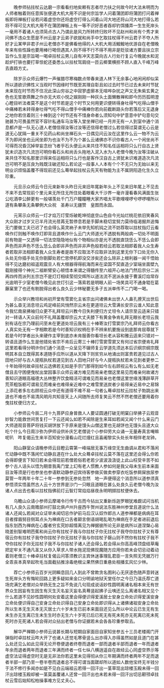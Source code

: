 <!-- { "loadSidebar": true } -->
　　晚参师拈拄杖云达磨一宗看看扫地矣赖有志者尽力扶之何故今时大法未明而为人师者触着则任意挥张便道大机大用不识是何宗旨学人问着蒲团即将蒲团打问着禅板即将禅板打设若问着虚空你还将虚空打得么问着山河大地还将山河大地打得么若将不得可见大机大用不在蒲团禅板上有一等不识好恶者吞却钓饵播弄一生生死岸头一毫用不着诸人也须简点古人乃谓此是风力所转终归败坏不见赵州和尚有个秀才来问佛不违众生愿是不州云是才云弟子欲就和尚手中乞取拄杖得不州云君子不夺人所好才云某甲非君子州云老僧亦不是佛看他得的人大机大用活鱍鱍地优游自在老僧晚年来有些性躁也要用棒行喝但遇其人则不得不行不得不用非是贬驳诸方要且扶立宗旨作么生是宗旨喝一喝卓拄杖云男儿自有冲天志莫向古人行处行复云今晚就水和泥趁炉打铁也要打草惊蛇还委悉么以拄杖驾肩绕一匝云楖栗横担不顾人直入千峰万峰去直趋方丈。

　　除岁示众师云爆竹一声催腊尽寒梅数点带春来道人林下无余事心地闲闲却似呆所以道欲识佛性义当观时节因缘时节既至其理自彰且如过去时节已过去未来时节犹未来现在时节而不住况此深山穷谷之中寂寥虚廓本无喧哗杂扰之声又无朱紫玄黄之色也无笙歌燕舞之作亦无大欢小悦之娱刚刚一种灰头土面懒散禅和即今历历孤明澄心瞪目听法者莫不是这个时节若是这个时节又何用更识便转得身吐得气吃得山僧手中痛棒若未转得身吐得气吃不得山僧手中痛棒你若向前截断路头你若落后又无退身之地你若住着则三十棒到这个时节还有不惜身命者么须知句中铲意意中铲句意句交驰甚为可畏虽然官不容针私通车马汝等入堂坐禅已经一月并无有一人到室中通个消息都卢是一队无心道人老僧信得汝等过汝等还信得老僧过么若信得过莫谓无心云是道无心犹隔一重关不见药山和尚坐禅石头一日偶见问云汝在这里作么云一物不为云不为即闲坐也云闲坐即为也汝不为不为个甚么云诸佛亦不识你看古人一个闲坐尚不可得而况昏沉掉举妄念纷飞者乎石头便云从来共住不知名任运相将只么行自古上贤犹未识造次凡流岂可明你看石头和尚舌头拖地入泥入水为人老僧今晚为汝等注破从来共住不知名那里识得来任运相将只么行也是客作汉自古上贤犹未识难道造次凡流岂可明不是压良为贱既注破还知么若论这一段事人人本有个个不无只为无始以来无明业识烦恼盖覆不得现前还见么蓦举起拄杖云先天有物能为主不属阴阳造化生久立珍重。

　　元旦示众师云今日元来新年头昨日元来旧年尾新年头上不见来旧年尾上不见去不来不去常现前个里元来无所住无所住处着眼看大千沙界一毫许漫看春风满面生张公吃酒李公醉更有一般堪羡处千门万户瞳瞳睡大家齐唱太平歌哩哩啰兮啰啰哩所以道有条攀条无条攀例大众祝　圣寿以无疆赞　皇图而永固。

　　元宵示众师云一灯才焰万灯莹烁破乾坤彻底空山色自今光灿烂桃花依旧笑春风大众刚才过岁又已半月流光荏苒无暂停息若是手脚未稳切宜努力莫待临渴掘井追悔无门要做工夫已迟了也会得么英灵衲子未举先知机钝之流不妨荐取以拄杖指灯云看唤作灯则触不唤作灯即背且道唤作什么云门大师道光不透脱有两般病一切处不明面前有物是一又透得一切法空隐隐地似有个物相似亦是光不透脱直饶恁么不恁么会即声色而非声色不恁么恁么会即非声色而非非声色般若经云若取法相即着我人众生寿者若取非法相即着我人众生寿者是故不应取法不应取非法到这里无你下口处无你入头处无你插手处无你劄脚处若伫思停机即没交涉矣还会么除非上根利器一闻千悟始得不见达磨初祖遥观震旦人有大根器得得航海而来在梁国不契直造少室端坐面壁九载刚接得个神光二祖断臂安心顿悟本来谓之得髓传至六祖开心地法门然后宗分二派再四传而派列五宗岂不是灯灯相续莹彻交辉所以道法流不泯派永接于曹溪灯焰常存光逾明于少室老僧今晚见此世灯引这一落索若是明眼人前一场笑具可不通身辊在葛藤窠里了也还有剔脱得出者么良久云少林秘要无多子五派单传不二门喝一喝。

　　示众举兴教坦和尚初开堂有雪窦化主省宗出问诸佛未出世人人鼻孔撩天出世后为甚么杳无消息坦云鸡足峰前风悄然宗云未在更道坦云大雪满长安宗云谁人知此意令我忆南泉拂袖归众更不礼拜坦云兴教今日失利便归方丈坦令人请宗至云适来只错对一转语人天众前何不礼拜盖覆却宗云大丈夫膝下有黄金争肯礼拜无眼长老坦云我别有话在宗乃理前问至未在更道处坦云我有三十棒寄汝打雪窦宗乃礼拜师云你看古人真实处无有一字相欺若是今时善知识权柄在手不辨来机要施设到底那肯屈尊就下若是今时学者出头来硬作主宰到底亦未肯服善你看坦长老从容和雅云适来只错对一转语且道作么生是他错处省宗不肯后云寄三十棒打雪窦雪窦又有何过省宗便肯礼拜这里若看得分明许你们通个消息一众呈见不辍师复云学道先须达本后识纲宗纲宗既明其本自立既得其本道随手应所以道从天降下则贫穷从地涌出则富贵若道见过古人田地只好与古人提瓶执杖若道见到古人田地只好与今人提瓶执杖若未见到者更参二十年始得何故卓拄杖云选佛若无如是手宗门那得到如今左右顾视云有么有么如无老僧且去守困便曳杖出堂因事示众师云诸方难见而易亲老僧这里易见而难亲何故诸方善知识道眼高福德大丛林整齐饮食精洁可谓难见而易亲也老僧这里世缘浅薄辟草开荒茶粗饭粝可谓易见而难亲也难得亲近难中之难雪里送炭者少易得亲近易中之易锦上添花者多左右顾视云众中还有道得不难不易一句者么蓦卓拄杖云拄杖子勃跳出来道也不难也不易清风明月共知音天上人间随所去师复笑云不然不然老僧还要用着你曳拄杖便归方丈。

　　小参师云今辰二月十九菩萨应身普救人人要证圆通打破无明窠臼举拂子云观音妙智力能救世间苦复打一下云还闻么如若不闻除是生来耳如若闻又闻个什么来云门大师道观音菩萨将钱买胡饼放下手原来是馒头山僧这里也无胡饼也无馒头且道大众吃个什么今日周沙弥为伊师设供补庆乞老僧说个小参仰劳大众诵一无量寿真言唵嘛呢叭　吽复偈云生来半百知安分漫看山花烂熳红且喜阇黎实头处长年相伴老龙钟。

　　阳山静室众请晚参师云目瞪云霄第一峰端居无事万缘空无生曲调从君和不落闲忙动静中既不落闲忙动静且道在什么处大众蓦卓拄杖云莫不落在这里还会得么你若会得即便言下知归若未会得现前若僧若俗若老若少波波汲汲徒上此山枉受辛苦不如参个古人话头以悟为期昔我禹门堂上幻有老人惯教人参如何是我父母未生前本来面目汝等须是行也参坐也参语默动静参迎宾待客参做买做卖参穿衣吃饭参屙屎放尿参莫管一年两年十年二十年一参参到无参处忽然　地一声便得这个消息所以道参须真参悟须实悟虽然古人云十方世界是沙门一只眼且道眼在甚么处良久云老僧今晚为汝诸人点出去也看以拄杖指佛前灯云智灯常焰焰昼夜永明明掷拄杖便休去。

　　乌瞻山众请小参师云摩竭令行传千古而今拈出又重新烁迦罗眼犹难觑试问当机有几人良久云南赡部州打鼓北俱卢州升座西牛贺州说法东胜神州参堂且道说什么法诸人还闻么若闻对众证举未闻切忌作驴前马后汉认奴作郎古人道参禅都是病病在耳目者撑眉努目侧耳点头为禅病在口舌者颠言倒语胡喝乱喝为禅病在手足者进前退后指东划西为禅病在心腹者穷玄究妙超情离见为禅据彼所论无非是病所以道涅槃心易晓差别智难明芭蕉和尚云你有拄杖子我与你拄杖子你无拄杖子我夺你拄杖子又有尊宿云你有拄杖子我夺你拄杖子你无拄杖子我与你拄杖子磬山则不然你有拄杖子我不夺你拄杖子你无拄杖子我不与你拄杖子诸人还会得么若会得从你高高峰顶盘结草庵把定牢关不通凡圣又从你入草求人带水拖泥现佛现魔随方应用你若未会切忌动着动着则老僧三十棒卓拄杖复偈云问答须教识主宾休迷事理乱君臣一言失照无凭据万行全乖丧本真举起吹毛当面截拈推涂毒绝根尘果然佛日重悬处相播玄风忆少林。

　　荐亡小参师云百岁光阴瞬息回几人到此不曾欺贪名图利心无厌逐色随声意转迷生死岸头方有悔轮回路上更多疑如来金口分明谕地狱天堂任尔之今日乃温氏荐亡道场完满乞老僧对众举扬无生之旨不免说几句现成说话妙性圆明离诸名相本来无有世界众生因妄有生因生有灭生灭名妄灭妄名真蓦竖起拂子云咦还见么离诸名相又见个什么若道不见妙性圆明何处安着这里会得便识得爱溪居士安身立命处识得爱溪安身立命处便识得自己安身立命处识得自己安身立命处即识得从上诸佛诸祖安身立命处所以生本无生灭本无灭居士六十岁未生已前本来面目还见么所以中论云已生无有生未生亦无生离已生未生生时亦无生六十岁死已后已死无有死未死亦无死离已死未死死时亦无死诸人若会得对众拈出老僧与你证据若未会各各珍重参取去。

　　解华严禅期小参师云说甚长期与短期自家面目自家知坐参五十三员老楼阁门开弹指时卓拄杖云吽大开了也诸人还觉毛寒骨竖么出亦得入亦得虽然如是且道门在甚么处还见么如此见得无论开卷便退者终卷而退者一部而退者半部而退者一年而退者年余而退者两年而退者三年满而终者一任七纵八横逍遥自在故经云心同虚空界示等虚空法证得虚空时无是无非法你若这里未见得彻从你三年期满而终者两年不足而退者半部一部乃至一卷半卷而退者总不得可谓当面蹉却所以道如人数他宝终无半钱分于法不修行多闻亦如是不见白云端祖云若得一回汗出一茎草现出琼楼玉殿未得一回汗出琼楼玉殿却被一茎莫盖覆诸人还曾一回汗出也未若未得一回汗出切忌颟顸卓拄杖云雪后始知松柏操事难方见丈夫心。

